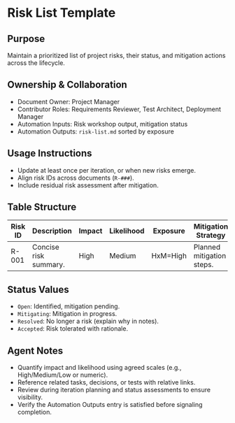 # Risk List Template

## Purpose

Maintain a prioritized list of project risks, their status, and mitigation actions across the lifecycle.

## Ownership & Collaboration

- Document Owner: Project Manager
- Contributor Roles: Requirements Reviewer, Test Architect, Deployment Manager
- Automation Inputs: Risk workshop output, mitigation status
- Automation Outputs: `risk-list.md` sorted by exposure


## Usage Instructions

- Update at least once per iteration, or when new risks emerge.
- Align risk IDs across documents (`R-###`).
- Include residual risk assessment after mitigation.


## Table Structure

| Risk ID | Description | Impact | Likelihood | Exposure | Mitigation Strategy | Owner | Status | Residual Risk |
| --- | --- | --- | --- | --- | --- | --- | --- | --- |
| R-001 | Concise risk summary. | High | Medium | HxM=High | Planned mitigation steps. | Responsible person/agent. | Open | Updated after mitigation. |

## Status Values

- `Open`: Identified, mitigation pending.
- `Mitigating`: Mitigation in progress.
- `Resolved`: No longer a risk (explain why in notes).
- `Accepted`: Risk tolerated with rationale.


## Agent Notes

- Quantify impact and likelihood using agreed scales (e.g., High/Medium/Low or numeric).
- Reference related tasks, decisions, or tests with relative links.
- Review during iteration planning and status assessments to ensure visibility.
- Verify the Automation Outputs entry is satisfied before signaling completion.
